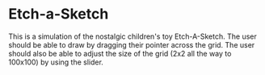 # Etch-a-Sketch

This is a simulation of the nostalgic children's toy Etch-A-Sketch.
The user should be able to draw by dragging their pointer across the grid.
The user should also be able to adjust the size of the grid (2x2 all the way to 100x100) by using the slider.